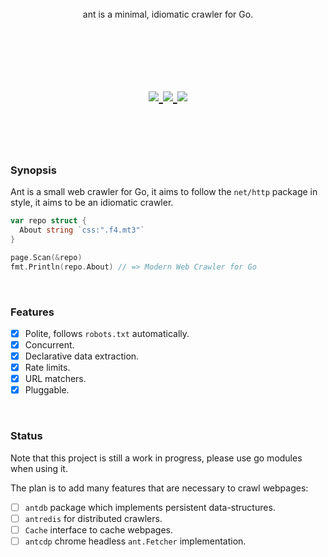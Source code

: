 
<br>
<br>
<br>

<p align=center>
  ant is a minimal, idiomatic crawler for Go.
</p>

<br>
<br>
<br>

<h1 align=center>
  <a href="https://github.com/yields/ant/workflows/test">
    <img src="https://github.com/yields/ant/workflows/test/badge.svg?event=push" />
  </a>
  <a href="https://pkg.go.dev/github.com/yields/ant">
    <img src="https://pkg.go.dev/badge/github.com/yields/ant" />
  </a>
  <a href="https://goreportcard.com/report/github.com/yields/ant">
    <img src="https://goreportcard.com/badge/github.com/yields/ant" />
  </a>
</h1>

<br>
<br>
<br>


### Synopsis

  Ant is a small web crawler for Go, it aims to follow the `net/http` package
  in style, it aims to be an idiomatic crawler.

  ```go
  var repo struct {
    About string `css:".f4.mt3"`
  }

  page.Scan(&repo)
  fmt.Println(repo.About) // => Modern Web Crawler for Go
  ```

<br>

### Features

  - [x] Polite, follows `robots.txt` automatically.
  - [x] Concurrent.
  - [x] Declarative data extraction.
  - [x] Rate limits.
  - [x] URL matchers.
  - [x] Pluggable.

<br>

### Status

  Note that this project is still a work in progress, please use go modules
  when using it.

  The plan is to add many features that are necessary to crawl webpages:

  - [ ] `antdb` package which implements persistent data-structures.
  - [ ] `antredis` for distributed crawlers.
  - [ ] `Cache` interface to cache webpages.
  - [ ] `antcdp` chrome headless `ant.Fetcher` implementation.
